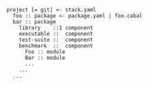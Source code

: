     project [= git] <- stack.yaml
      foo :: package <- package.yaml | foo.cabal
      bar :: package
        library    ::1 component
        executable ::  component
        test-suite ::  component
        benchmark  ::  component
          Foo :: module
          Bar :: module
          ...
        ...
      ...
